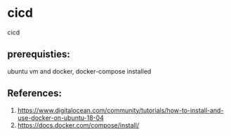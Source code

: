 # cicd
cicd

## prerequisties:
ubuntu vm and docker, docker-compose installed










## References:
1. https://www.digitalocean.com/community/tutorials/how-to-install-and-use-docker-on-ubuntu-18-04
2. https://docs.docker.com/compose/install/
